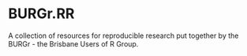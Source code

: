# BURGr.RR
A collection of resources for reproducible research put together by the BURGr - the Brisbane Users of R Group. 
